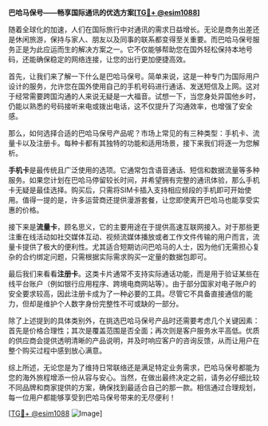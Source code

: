 **巴哈马保号——畅享国际通讯的优选方案[[TG💪+ @esim1088](https://t.me/s/esim1088)]**

随着全球化的加速，人们在国际旅行中对通讯的需求日益增长。无论是商务出差还是休闲旅游，保持与家人、朋友以及同事的联系都变得至关重要。而巴哈马保号服务正是为此应运而生的解决方案之一。它不仅能够帮助您在国外轻松保持本地号码，还能确保稳定的网络连接，让您的出行更加便捷高效。

首先，让我们来了解一下什么是巴哈马保号。简单来说，这是一种专门为国际用户设计的服务，允许您在国外使用自己的手机号码进行通话、发送短信及上网。这对于经常需要跨国沟通的人来说无疑是一大福音。试想一下，当您身处异国他乡时，仍能以熟悉的号码接听来电或拨出电话，这不仅提升了沟通效率，也增强了安全感。

那么，如何选择合适的巴哈马保号产品呢？市场上常见的有三种类型：手机卡、流量卡以及注册卡。每种卡都有其独特的功能和适用场景，接下来我们将逐一为您解析。

**手机卡**是最传统且广泛使用的选项。它通常包含语音通话、短信和数据流量等多种服务。如果您计划在巴哈马停留较长时间，并希望拥有完整的通讯体验，那么手机卡无疑是最佳选择。购买后，只需将SIM卡插入支持相应频段的手机即可开始使用。值得一提的是，许多运营商还提供漫游套餐，让您即使离开巴哈马也能享受实惠的价格。

接下来是**流量卡**，顾名思义，它的主要用途在于提供高速互联网接入。对于那些更注重在线活动如社交媒体互动、视频流媒体播放或者工作文件传输的用户而言，流量卡提供了极大的便利性。尤其适合短期访问巴哈马的人士，因为他们无需担心复杂的合约绑定问题，只需根据实际需求购买一定量的数据包即可。

最后我们来看看**注册卡**。这类卡片通常不支持实际通话功能，而是用于验证某些在线平台账户（例如银行应用程序、跨境电商网站等）。由于部分国家对电子账户的安全要求较高，因此注册卡成为了一种必要的工具。尽管它不具备直接通信的能力，但却是维护个人数字身份完整性不可或缺的一部分。

除了上述提到的具体类别外，在挑选巴哈马保号产品时还需要考虑几个关键因素：首先是价格合理性；其次是覆盖范围是否全面；再次则是客户服务水平高低。优质的供应商会提供透明清晰的产品说明，并及时响应客户的咨询反馈，从而让用户在整个购买过程中感到放心满意。

综上所述，无论您是为了维持日常联络还是满足特定业务需求，巴哈马保号都能为您的海外旅程增添一份从容与安心。当然，在做出最终决定之前，请务必仔细比较不同品牌和商家提供的方案，确保找到最适合自己的那一款。相信通过合理规划，每一位用户都能够享受到巴哈马保号带来的无尽便利！

[[TG💪+ @esim1088](https://t.me/s/esim1088) ![Image](https://i.postimg.cc/4NQfJmqS/Snipaste-2025-05-13-00-14-12.png)]
